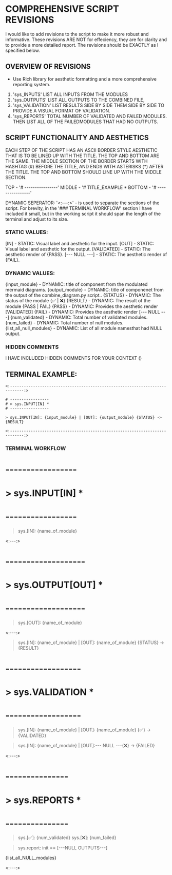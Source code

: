 # COMPREHENSIVE SCRIPT REVISIONS

I would like to add revisions to the script to make it more robust and informative. These revisions ARE NOT for effeciency, they are for clarity and to provide a more detailed report. The revisions should be EXACTLY as I specified below.

## OVERVIEW OF REVISIONS

- Use Rich library for aesthetic formatting and a more comprehensive reporting system.

1. 'sys_INPUTS' LIST ALL INPUTS FROM THE MODULES
2. 'sys_OUTPUTS' LIST ALL OUTPUTS TO THE COMBINED FILE,
3. 'sys_VALIDATION' LIST RESULTS SIDE BY SIDE THEM SIDE BY SIDE TO PROVIDE A VISUAL FORMAT OF VALIDATION.
4. 'sys_REPORTS' TOTAL NUMBER OF VALIDATED AND FAILED MODULES. THEN LIST ALL OF THE FAILEDMODULES THAT HAD NO OUTPUTS.

## SCRIPT FUNCTIONALITY AND AESTHETICS

EACH STEP OF THE SCRIPT HAS AN ASCII BORDER STYLE AESTHETIC THAT IS TO BE LINED UP WITH THE TITLE.
THE TOP AND BOTTOM ARE THE SAME.
THE MIDDLE SECTION OF THE BORDER STARTS WITH HASHTAG (#) BEFORE THE TITLE, AND ENDS WITH ASTERISKS (\*) AFTER THE TITLE. THE TOP AND BOTTOM SHOULD LINE UP WITH THE MIDDLE SECTION.

TOP - '# ----------------'
MIDDLE - '# TITLE_EXAMPLE \*
BOTTOM - '# ----------------'

DYNAMIC SEPERATOR: '<:---:>' - is used to separate the sections of the script. For brevity, in the '### TERMINAL WORKFLOW' section I have included it small, but in the working script it should span the length of the terminal and adjust to its size.

### STATIC VALUES:

[IN] - STATIC: Visual label and aesthetic for the input.
[OUT] - STATIC: Visual label and aesthetic for the output.
[VALIDATED] - STATIC: The aesthetic render of {PASS}.
[--- NULL ---] - STATIC: The aesthetic render of {FAIL}.

### DYNAMIC VALUES:

{input_module} - DYNAMIC: title of component from the modulated mermaid diagrams.
{output_module} - DYNAMIC: title of componenet from the output of the combine_diagram.py script..
{STATUS} - DYNAMIC: The status of the module {✅ | ❌}
{RESULT} - DYNAMIC: The result of the module {PASS | FAIL}
{PASS} - DYNAMIC: Provides the aesthetic render [VALIDATED]
{FAIL} - DYNAMIC: Provides the aesthetic render [--- NULL ---]
{num_validated} - DYNAMIC: Total number of validated modules.
{num_failed} - DYNAMIC: Total number of null modules.
{list_all_null_modules} - DYNAMIC: List of all module namesthat had NULL output.

### HIDDEN COMMENTS

I HAVE INCLUDED HIDDEN COMMENTS FOR YOUR CONTEXT (<!-- THIS IS AHIDDEN COMMENT -->)

## TERMINAL EXAMPLE:

```
<:----------------------------------------------------------------------------:>

# -----------------
# > sys.INPUT[IN] *
# -----------------

> sys.INPUT[IN]: {input_module} | [OUT]: {output_module} {STATUS} -> {RESULT}

<:----------------------------------------------------------------------------:>
```

### TERMINAL WORKFLOW

<!-- Step 1. BEFORE the combine_diagrams.py script is run, count total number of inputs in the MODULATED versions of the mermaid diagrams -->

# -----------------

# > sys.INPUT[IN] \*

# -----------------

<!-- Complete list of components that input from the modulated mermaid diagrams -->

> sys.[IN]: {name_of_module}

<:---:>

<!-- Step 2. Run the combine_diagrams.py script and list all modules that output. -->

# -------------------

# > sys.OUTPUT[OUT] \*

# -------------------

<!-- Complete list of modules that output from the combine_diagrams.py script -->

> sys.[OUT]: {name_of_module}

<:---:>

<!-- Step 3. Compare input and output lists, REPORT VALIDATION RESULTS IN THIS FORMAT -->

> sys.[IN]: {name_of_module} | [OUT]: {name_of_module} {STATUS} -> {RESULT}

<!-- THE FORMAT ABOVE SHOULD RENDER AS THE EXAMPLES BELOW DEPENDING ON THE OUTPUTS -->

# ------------------

# > sys.VALIDATION \*

# ------------------

<!-- VALIDATED EXAMPLE -->

> sys.[IN]: {name_of_module} | [OUT]: {name_of_module} {✅} -> {VALIDATED}

<!-- FAILED EXAMPLE -->

> sys.[IN]: {name_of_module} | [OUT]:--- NULL ---{❌} -> {FAILED}

<:---:>

# ---------------

# > sys.REPORTS \*

# ---------------

<!-- REPORT NUMERICAL RESULTS -->

> sys.[✅]: {num_validated}
> sys.[❌]: {num_failed}

<!-- REPORT VALIDATION RESULTS IN THIS FORMAT -->

> sys.report: init == [---NULL OUTPUTS---]

{list_all_NULL_modules}

<:---:>
